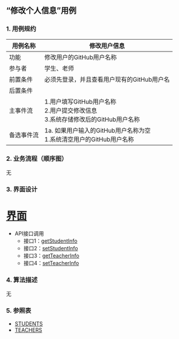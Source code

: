 ## “修改个人信息”用例

### 1. 用例规约

用例名称 | 修改用户信息
---|---
功能 | 修改用户的GitHub用户名称
参与者 | 学生、老师
前置条件 | 必须先登录，并且查看用户现有的GitHub用户名
后置条件 | 
主事件流 | 1.用户填写GitHub用户名称 <br> 2.用户提交修改信息 <br> 3.系统存储修改后的GitHub用户名称
备选事件流 | 1a. 如果用户输入的GitHub用户名称为空 <br> 1.系统清空用户的GitHub用户名称

### 2. 业务流程（顺序图）
无

### 3. 界面设计
# [界面](https://github.com/mousezz/is_analysis/test6/Ui/index.html)
- API接口调用
    - 接口1：[getStudentInfo](../Interface/getStudentInfo.md)
    - 接口2：[setStudentInfo](../Interface/setStudentInfo.md)
    - 接口3：[getTeacherInfo](../Interface/getTeacherInfo.md)
    - 接口4：[setTeacherInfo](../Interface/setTeacherInfo.md)

### 4. 算法描述
无


### 5. 参照表
- [STUDENTS](../Database.md)
- [TEACHERS](../Database.md)
